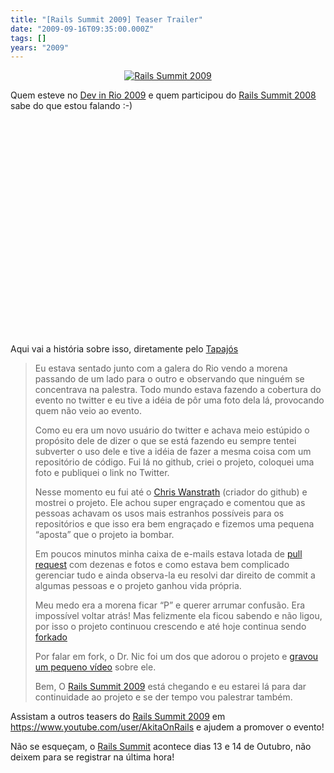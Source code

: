 ```yaml
---
title: "[Rails Summit 2009] Teaser Trailer"
date: "2009-09-16T09:35:00.000Z"
tags: []
years: "2009"
---
```


<p></p>
<p></p>
<p style="text-align: center"><a href="https://www.railssummit.com.br?utm_campaign=Railssummit&amp;utm_source=banner_parceiros&amp;utm_medium=banner&amp;utm_content=por_728x90"><img src="https://railssummit.com.br/imgs/43/original/728x90.gif" srcset="https://railssummit.com.br/imgs/43/original/728x90.gif 2x" alt="Rails Summit 2009"></a></p>
<p>Quem esteve no <a href="https://devinrio.com.br/">Dev in Rio 2009</a> e quem participou do <a href="https://akitaonrails.com/railssummit2008">Rails Summit 2008</a> sabe do que estou falando :-)</p>
<p style="text-align: center"><object width="425" height="344">
    <param name="movie" value="https://www.youtube.com/v/zbdTAoJpvz8&amp;color1=0xb1b1b1&amp;color2=0xcfcfcf&amp;hl=en&amp;feature=player_embedded&amp;fs=1">
    <param name="allowFullScreen" value="true">
    <param name="allowScriptAccess" value="always"><embed src="https://www.youtube.com/v/zbdTAoJpvz8&amp;color1=0xb1b1b1&amp;color2=0xcfcfcf&amp;hl=en&amp;feature=player_embedded&amp;fs=1" type="application/x-shockwave-flash" allowfullscreen="true" allowscriptaccess="always" width="425" height="344">
  </object></p>
<p>Aqui vai a história sobre isso, diretamente pelo <a href="https://tapajos.me">Tapajós</a></p>
<blockquote>
  <p>Eu estava sentado junto com a galera do Rio vendo a morena passando de um lado para o outro e observando que ninguém se concentrava na palestra. Todo mundo estava fazendo a cobertura do evento no twitter e eu tive a idéia de pôr uma foto dela lá, provocando quem não veio ao evento.</p>
  <p>Como eu era um novo usuário do twitter e achava meio estúpido o propósito dele de dizer o que se está fazendo eu sempre tentei subverter o uso dele e tive a idéia de fazer a mesma coisa com um repositório de código. Fui lá no github, criei o projeto, coloquei uma foto e publiquei o link no Twitter.</p>
  <p>Nesse momento eu fui até o <a href="https://twitter.com/defunkt">Chris Wanstrath</a> (criador do github) e mostrei o projeto. Ele achou super engraçado e comentou que as pessoas achavam os usos mais estranhos possíveis para os repositórios e que isso era bem engraçado e fizemos uma pequena “aposta” que o projeto ia bombar.</p>
  <p>Em poucos minutos minha caixa de e-mails estava lotada de <a href="https://github.com/guides/pull-requests">pull request</a> com dezenas e fotos e como estava bem complicado gerenciar tudo e ainda observa-la eu resolvi dar direito de commit a algumas pessoas e o projeto ganhou vida própria.</p>
  <p>Meu medo era a morena ficar “P” e querer arrumar confusão. Era impossível voltar atrás! Mas felizmente ela ficou sabendo e não ligou, por isso o projeto continuou crescendo e até hoje continua sendo <a href="https://github.com/guides/fork-a-project-and-submit-your-modifications">forkado</a></p>
  <p>Por falar em fork, o Dr. Nic foi um dos que adorou o projeto e <a href="https://www.youtube.com/watch?v=6j24jV5SGZU">gravou um pequeno vídeo</a> sobre ele.</p>
  <p>Bem, O <a href="https://www.railssummit.com.br">Rails Summit 2009</a> está chegando e eu estarei lá para dar continuidade ao projeto e se der tempo vou palestrar também.</p>
</blockquote>
<p>Assistam a outros teasers do <a href="https://www.railssummit.com.br">Rails Summit 2009</a> em <a href="https://www.youtube.com/user/AkitaOnRails">https://www.youtube.com/user/AkitaOnRails</a> e ajudem a promover o evento!</p>
<p>Não se esqueçam, o <a href="https://www.railssummit.com.br">Rails Summit</a> acontece dias 13 e 14 de Outubro, não deixem para se registrar na última hora!</p>
<p></p>